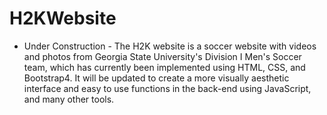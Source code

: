 # H2KWebsite
- Under Construction - 
The H2K website is a soccer website with videos and photos from Georgia State University's Division I Men's Soccer team, which has currently been implemented using HTML, CSS, and Bootstrap4. It will be updated to create a more visually aesthetic interface and easy to use functions in the back-end using JavaScript, and many other tools.
